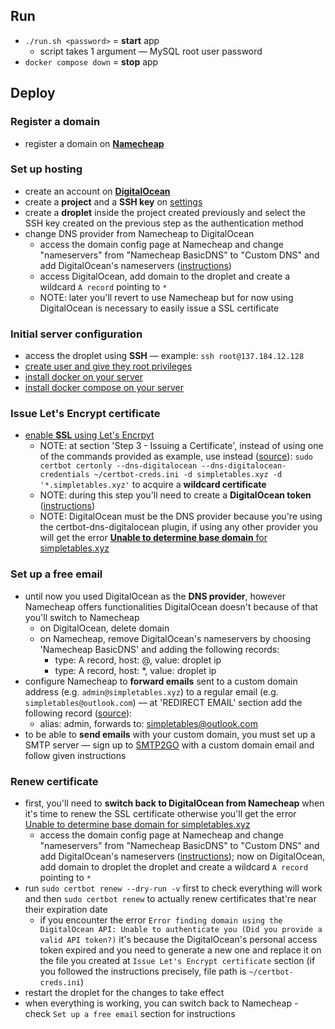 ## Run

- `./run.sh <password>` = **start** app
  - script takes 1 argument — MySQL root user password
- `docker compose down` = **stop** app

## Deploy

### Register a domain

- register a domain on [**Namecheap**](https://www.namecheap.com/)

### Set up hosting

- create an account on [**DigitalOcean**](https://www.digitalocean.com/)
- create a **project** and a **SSH key** on [settings](https://cloud.digitalocean.com/account/security)
- create a **droplet** inside the project created previously and select the SSH key created on the previous step as the authentication method
- change DNS provider from Namecheap to DigitalOcean
  - access the domain config page at Namecheap and change "nameservers" from "Namecheap BasicDNS" to "Custom DNS" and add DigitalOcean's nameservers ([instructions](https://docs.digitalocean.com/tutorials/dns-registrars/))
  - access DigitalOcean, add domain to the droplet and create a wildcard `A record` pointing to `*`
  - NOTE: later you'll revert to use Namecheap but for now using DigitalOcean is necessary to easily issue a SSL certificate

### Initial server configuration

- access the droplet using **SSH** — example: `ssh root@137.184.12.128`
- [create user and give they root privileges](https://www.digitalocean.com/community/tutorials/initial-server-setup-with-ubuntu-22-04)
- [install docker on your server](https://www.digitalocean.com/community/tutorials/how-to-install-and-use-docker-on-ubuntu-22-04)
- [install docker compose on your server](https://www.digitalocean.com/community/tutorials/how-to-install-and-use-docker-compose-on-ubuntu-22-04)

### Issue Let's Encrypt certificate

- [enable **SSL** using Let's Encrpyt](https://www.digitalocean.com/community/tutorials/how-to-acquire-a-let-s-encrypt-certificate-using-dns-validation-with-certbot-dns-digitalocean-on-ubuntu-20-04)
  - NOTE: at section 'Step 3 - Issuing a Certificate', instead of using one of the commands provided as example, use instead ([source](https://certbot-dns-digitalocean.readthedocs.io/en/stable/)): `sudo certbot certonly --dns-digitalocean --dns-digitalocean-credentials ~/certbot-creds.ini -d simpletables.xyz -d '*.simpletables.xyz'` to acquire a **wildcard certificate**
  - NOTE: during this step you'll need to create a **DigitalOcean token** ([instructions](https://docs.digitalocean.com/reference/api/create-personal-access-token/))
  - NOTE: DigitalOcean must be the DNS provider because you're using the certbot-dns-digitalocean plugin, if using any other provider you will get the error [**Unable to determine base domain** for simpletables.xyz](https://community.letsencrypt.org/t/unable-to-determine-base-domain-for-using-names-domain-com-com/94306)

### Set up a free email

- until now you used DigitalOcean as the **DNS provider**, however Namecheap offers functionalities DigitalOcean doesn't because of that you'll switch to Namecheap
  - on DigitalOcean, delete domain
  - on Namecheap, remove DigitalOcean's nameservers by choosing 'Namecheap BasicDNS' and adding the following records:
    - type: A record, host: @, value: droplet ip
    - type: A record, host: *, value: droplet ip
- configure Namecheap to **forward emails** sent to a custom domain address (e.g. `admin@simpletables.xyz`) to a regular email (e.g. `simpletables@outlook.com`) — at 'REDIRECT EMAIL' section add the following record ([source](https://www.namecheap.com/support/knowledgebase/article.aspx/308/2214/how-to-set-up-free-email-forwarding/)):
  - alias: admin, forwards to: simpletables@outlook.com
- to be able to **send emails** with your custom domain, you must set up a SMTP server — sign up to [SMTP2GO](https://www.smtp2go.com/) with a custom domain email and follow given instructions

### Renew certificate

- first, you'll need to **switch back to DigitalOcean from Namecheap** when it's time to renew the SSL certificate otherwise you'll get the error [Unable to determine base domain for simpletables.xyz](https://community.letsencrypt.org/t/unable-to-determine-base-domain-for-using-names-domain-com-com/94306)
  - access the domain config page at Namecheap and change "nameservers" from "Namecheap BasicDNS" to "Custom DNS" and add DigitalOcean's nameservers ([instructions](https://docs.digitalocean.com/tutorials/dns-registrars/)); now on DigitalOcean, add domain to droplet the droplet and create a wildcard `A record` pointing to `*`
- run `sudo certbot renew --dry-run -v` first to check everything will work and then `sudo certbot renew` to actually renew certificates that're near their expiration date
  - if you encounter the error `Error finding domain using the DigitalOcean API: Unable to authenticate you (Did you provide a valid API token?)` it's because the DigitalOcean's personal access token expired and you need to generate a new one and replace it on the file you created at `Issue Let's Encrypt certificate` section (if you followed the instructions precisely, file path is `~/certbot-creds.ini`)
- restart the droplet for the changes to take effect
- when everything is working, you can switch back to Namecheap - check `Set up a free email` section for instructions
